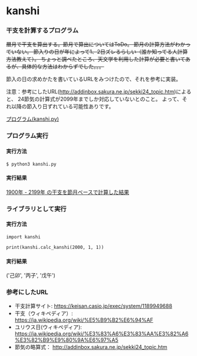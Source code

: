 # kanshi

### 干支を計算するプログラム

~~暦月で干支を算出する。節月で算出についてはToDo。
節月の計算方法がわかっていない。
節入りの日が年によって1、2日ズレるらしい（誰か知ってる人計算方法教えて）。
ちょっと調べたところ、天文学を利用した計算が必要と書いてあるが、具体的な方法はわからずでした。。。~~

節入の日の求めかたを書いているURLをみつけたので、それを参考に実装。

注意：参考にしたURL(http://addinbox.sakura.ne.jp/sekki24_topic.htm)によると、
24節気の計算式が2099年までしか対応していないとのこと。
よって、それ以降の節入り日ずれている可能性ありです。

[プログラム(kanshi.py)](https://github.com/ujibashi/kanshi/blob/master/kanshi.py)


### プログラム実行

#### 実行方法

```
$ python3 kanshi.py
```

#### 実行結果

[1900年 - 2199年 の干支を節月ベースで計算した結果](https://github.com/ujibashi/kanshi/blob/master/1900-2199.setsuduki.csv)

### ライブラリとして実行

#### 実行方法

```
import kanshi

print(kanshi.calc_kanshi(2000, 1, 1))
```

#### 実行結果

('己卯', '丙子', '戊午')

### 参考にしたURL

- 干支計算サイト: https://keisan.casio.jp/exec/system/1189949688
- 干支（ウィキペディア）: https://ja.wikipedia.org/wiki/%E5%B9%B2%E6%94%AF
- ユリウス日(ウィキペディア): https://ja.wikipedia.org/wiki/%E3%83%A6%E3%83%AA%E3%82%A6%E3%82%B9%E9%80%9A%E6%97%A5
- 節気の略算式： http://addinbox.sakura.ne.jp/sekki24_topic.htm
